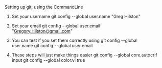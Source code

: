 Setting up git, using the CommandLine

1) Set your username
git config --global user.name "Greg Hilston"

2) Set your email
git config --global user.email "Gregory.Hilston@gmail.com"

3) You can test if you set them correctly using
git config --global user.name
git config --global user.email

4) These steps will just make things easier
git config --global core.autocrlf input
git config --global color.vi true
